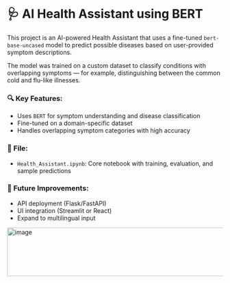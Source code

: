 # 🩺 AI Health Assistant using BERT

This project is an AI-powered Health Assistant that uses a fine-tuned `bert-base-uncased` model to predict possible diseases based on user-provided symptom descriptions.

The model was trained on a custom dataset to classify conditions with overlapping symptoms — for example, distinguishing between the common cold and flu-like illnesses.

### 🔍 Key Features:
- Uses `BERT` for symptom understanding and disease classification
- Fine-tuned on a domain-specific dataset
- Handles overlapping symptom categories with high accuracy

### 📁 File:
- `Health_Assistant.ipynb`: Core notebook with training, evaluation, and sample predictions

### 🚀 Future Improvements:
- API deployment (Flask/FastAPI)
- UI integration (Streamlit or React)
- Expand to multilingual input

<img width="613" height="113" alt="image" src="https://github.com/user-attachments/assets/3828eff1-f304-4aa8-982a-36cb7c2d7f2d" />


